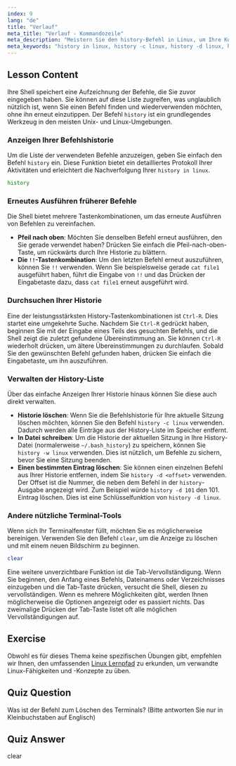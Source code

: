 ```yaml
---
index: 9
lang: "de"
title: "Verlauf"
meta_title: "Verlauf - Kommandozeile"
meta_description: "Meistern Sie den history-Befehl in Linux, um Ihre Kommandozeilenaktivität effizient abzurufen und zu verwalten. Erfahren Sie, wie Sie den Verlauf anzeigen, Tastenkombinationen wie Strg-R verwenden und Ihren Verlauf mit Optionen wie history -c und history -d verwalten."
meta_keywords: "history in linux, history -c linux, history -d linux, history -w linux, history befehl unix, bash verlauf, kommandozeile, strg-r, verlauf löschen"
---
```


## Lesson Content

Ihre Shell speichert eine Aufzeichnung der Befehle, die Sie zuvor eingegeben haben. Sie können auf diese Liste zugreifen, was unglaublich nützlich ist, wenn Sie einen Befehl finden und wiederverwenden möchten, ohne ihn erneut einzutippen. Der Befehl `history` ist ein grundlegendes Werkzeug in den meisten Unix- und Linux-Umgebungen.

### Anzeigen Ihrer Befehlshistorie

Um die Liste der verwendeten Befehle anzuzeigen, geben Sie einfach den Befehl `history` ein. Diese Funktion bietet ein detailliertes Protokoll Ihrer Aktivitäten und erleichtert die Nachverfolgung Ihrer `history in linux`.

```bash
history
```

### Erneutes Ausführen früherer Befehle

Die Shell bietet mehrere Tastenkombinationen, um das erneute Ausführen von Befehlen zu vereinfachen.

- **Pfeil nach oben**: Möchten Sie denselben Befehl erneut ausführen, den Sie gerade verwendet haben? Drücken Sie einfach die Pfeil-nach-oben-Taste, um rückwärts durch Ihre Historie zu blättern.
- **Die `!!`-Tastenkombination**: Um den letzten Befehl erneut auszuführen, können Sie `!!` verwenden. Wenn Sie beispielsweise gerade `cat file1` ausgeführt haben, führt die Eingabe von `!!` und das Drücken der Eingabetaste dazu, dass `cat file1` erneut ausgeführt wird.

### Durchsuchen Ihrer Historie

Eine der leistungsstärksten History-Tastenkombinationen ist `Ctrl-R`. Dies startet eine umgekehrte Suche. Nachdem Sie `Ctrl-R` gedrückt haben, beginnen Sie mit der Eingabe eines Teils des gesuchten Befehls, und die Shell zeigt die zuletzt gefundene Übereinstimmung an. Sie können `Ctrl-R` wiederholt drücken, um ältere Übereinstimmungen zu durchlaufen. Sobald Sie den gewünschten Befehl gefunden haben, drücken Sie einfach die Eingabetaste, um ihn auszuführen.

### Verwalten der History-Liste

Über das einfache Anzeigen Ihrer Historie hinaus können Sie diese auch direkt verwalten.

- **Historie löschen**: Wenn Sie die Befehlshistorie für Ihre aktuelle Sitzung löschen möchten, können Sie den Befehl `history -c linux` verwenden. Dadurch werden alle Einträge aus der History-Liste im Speicher entfernt.
- **In Datei schreiben**: Um die Historie der aktuellen Sitzung in Ihre History-Datei (normalerweise `~/.bash_history`) zu speichern, können Sie `history -w linux` verwenden. Dies ist nützlich, um Befehle zu sichern, bevor Sie eine Sitzung beenden.
- **Einen bestimmten Eintrag löschen**: Sie können einen einzelnen Befehl aus Ihrer Historie entfernen, indem Sie `history -d <offset>` verwenden. Der Offset ist die Nummer, die neben dem Befehl in der `history`-Ausgabe angezeigt wird. Zum Beispiel würde `history -d 101` den 101. Eintrag löschen. Dies ist eine Schlüsselfunktion von `history -d linux`.

### Andere nützliche Terminal-Tools

Wenn sich Ihr Terminalfenster füllt, möchten Sie es möglicherweise bereinigen. Verwenden Sie den Befehl `clear`, um die Anzeige zu löschen und mit einem neuen Bildschirm zu beginnen.

```bash
clear
```

Eine weitere unverzichtbare Funktion ist die Tab-Vervollständigung. Wenn Sie beginnen, den Anfang eines Befehls, Dateinamens oder Verzeichnisses einzugeben und die Tab-Taste drücken, versucht die Shell, diesen zu vervollständigen. Wenn es mehrere Möglichkeiten gibt, werden Ihnen möglicherweise die Optionen angezeigt oder es passiert nichts. Das zweimalige Drücken der Tab-Taste listet oft alle möglichen Vervollständigungen auf.

## Exercise

Obwohl es für dieses Thema keine spezifischen Übungen gibt, empfehlen wir Ihnen, den umfassenden [Linux Lernpfad](https://labex.io/de/learn/linux) zu erkunden, um verwandte Linux-Fähigkeiten und -Konzepte zu üben.

## Quiz Question

Was ist der Befehl zum Löschen des Terminals? (Bitte antworten Sie nur in Kleinbuchstaben auf Englisch)

## Quiz Answer

clear
